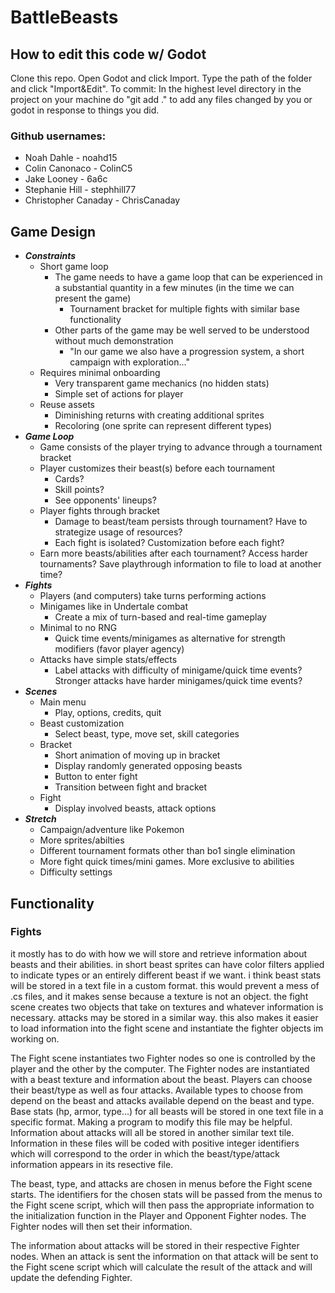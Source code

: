# BattleBeasts

## How to edit this code w/ Godot
Clone this repo. Open Godot and click Import. Type the path of the folder and click "Import&Edit".
To commit: In the highest level directory in the project on your machine do "git add ." to add any files changed by you or godot in response to things you did.

### Github usernames:

 - Noah Dahle - noahd15
 - Colin Canonaco - ColinC5
 - Jake Looney - 6a6c
 - Stephanie Hill - stephhill77
 - Christopher Canaday - ChrisCanaday

## Game Design
- ***Constraints***
  - Short game loop
    - The game needs to have a game loop that can be experienced in a substantial quantity in a few minutes (in the time we can present the game)
      - Tournament bracket for multiple fights with similar base functionality
    - Other parts of the game may be well served to be understood without much demonstration
      - "In our game we also have a progression system, a short campaign with exploration..."
  - Requires minimal onboarding
    - Very transparent game mechanics (no hidden stats)
    - Simple set of actions for player
  - Reuse assets
    - Diminishing returns with creating additional sprites
    - Recoloring (one sprite can represent different types)
- ***Game Loop***
  - Game consists of the player trying to advance through a tournament bracket
  - Player customizes their beast(s) before each tournament
    - Cards?
    - Skill points?
    - See opponents' lineups?
  - Player fights through bracket
    - Damage to beast/team persists through tournament? Have to strategize usage of resources?
    - Each fight is isolated? Customization before each fight?
  - Earn more beasts/abilities after each tournament? Access harder tournaments? Save playthrough information to file to load at another time?
- ***Fights***
  - Players (and computers) take turns performing actions
  - Minigames like in Undertale combat
    - Create a mix of turn-based and real-time gameplay
  - Minimal to no RNG
    - Quick time events/minigames as alternative for strength modifiers (favor player agency)
  - Attacks have simple stats/effects
    - Label attacks with difficulty of minigame/quick time events? Stronger attacks have harder minigames/quick time events?
- ***Scenes***
  - Main menu
    - Play, options, credits, quit
  - Beast customization
    - Select beast, type, move set, skill categories
  - Bracket
    - Short animation of moving up in bracket
    - Display randomly generated opposing beasts
    - Button to enter fight
    - Transition between fight and bracket
  - Fight
    - Display involved beasts, attack options
- ***Stretch***
  - Campaign/adventure like Pokemon
  - More sprites/abilties
  - Different tournament formats other than bo1 single elimination
  - More fight quick times/mini games. More exclusive to abilities
  - Difficulty settings

## Functionality
### Fights
it mostly has to do with how we will store and retrieve information about beasts and their abilities. in short beast sprites can have color filters applied to indicate types or an entirely different beast if we want.
i think beast stats will be stored in a text file in a custom format. this would prevent a mess of .cs files, and it makes sense because a texture is not an object. the fight scene creates two objects that take on textures and whatever information is necessary.
attacks may be stored in a similar way. this also makes it easier to load information into the fight scene and instantiate the fighter objects im working on.

The Fight scene instantiates two Fighter nodes so one is controlled by the player and the other by the computer. The Fighter nodes are instantiated with a beast texture and information about the beast.
Players can choose their beast/type as well as four attacks. Available types to choose from depend on the beast and attacks available depend on the beast and type.
Base stats (hp, armor, type...) for all beasts will be stored in one text file in a specific format. Making a program to modify this file may be helpful.
Information about attacks will all be stored in another similar text tile.
Information in these files will be coded with positive integer identifiers which will correspond to the order in which the beast/type/attack information appears in its resective file.

The beast, type, and attacks are chosen in menus before the Fight scene starts. The identifiers for the chosen stats will be passed from the menus to the Fight scene script, which will then pass the appropriate information to the initialization function in the Player and Opponent Fighter nodes. The Fighter nodes will then set their information.

The information about attacks will be stored in their respective Fighter nodes. When an attack is sent the information on that attack will be sent to the Fight scene script which will calculate the result of the attack and will update the defending Fighter.